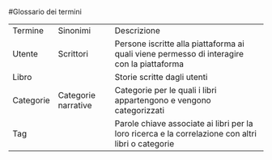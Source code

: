 #Glossario dei termini

<table>
  <tr>
    <td>Termine</td>
    <td>Sinonimi</td>
    <td>Descrizione</td>
  </tr>
  <tr>
    <td>Utente</td>
    <td>Scrittori</td>
    <td>
      Persone iscritte alla piattaforma ai quali viene permesso di interagire con la piattaforma
    </td>
  </tr>
  <tr>
    <td>Libro</td>
    <td></td>
    <td>
      Storie scritte dagli utenti
    </td>
  </tr>
  <tr>
    <td>Categorie</td>
    <td>Categorie narrative</td>
    <td>
      Categorie per le quali i libri appartengono e vengono categorizzati
    </td>
  </tr>
  <tr>
    <td>Tag</td>
    <td></td>
    <td>
      Parole chiave associate ai libri per la loro ricerca e la correlazione con altri libri o categorie
    </td>
  </tr>
</table>
